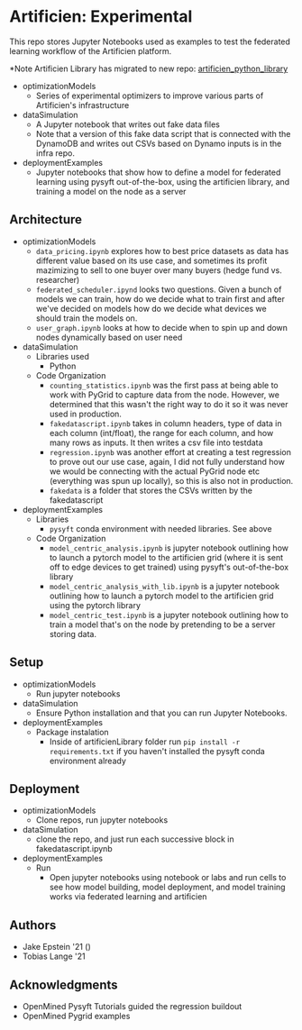 # Artificien: Experimental

This repo stores Jupyter Notebooks used as examples to test the federated learning workflow of the Artificien platform.

*Note Artificien Library has migrated to new repo: [artificien_python_library](https://github.com/dartmouth-cs98/artificien_python_library)
* optimizationModels
    * Series of experimental optimizers to improve various parts of Artificien's infrastructure
* dataSimulation
    * A Jupyter notebook that writes out fake data files
    * Note that a version of this fake data script that is connected with the DynamoDB and writes out CSVs based on Dynamo inputs is in the infra repo. 
* deploymentExamples
   * Jupyter notebooks that show how to define a model for federated learning using pysyft out-of-the-box, using the artificien library, and training a model on the node as a server
## Architecture
* optimizationModels
    * `data_pricing.ipynb` explores how to best price datasets as data has different value based on its use case, and sometimes its profit mazimizing to sell to one buyer over many buyers (hedge fund vs. researcher)
    * `federated_scheduler.ipynd` looks two questions. Given a bunch of models we can train, how do we decide what to train first and after we've decided on models how do we decide what devices we should train the models on.
    * `user_graph.ipynb` looks at how to decide when to spin up and down nodes dynamically based on user need
* dataSimulation
    * Libraries used
        * Python
    * Code Organization
        * `counting_statistics.ipynb` was the first pass at being able to work with PyGrid to capture data from the node. However, we determined that this wasn't the right way to do it so it was never used in production.
        * `fakedatascript.ipynb` takes in column headers, type of data in each column (int/float), the range for each column, and how many rows as inputs. It then writes a csv file into testdata
        * `regression.ipynb` was another effort at creating a test regression to prove out our use case, again, I did not fully understand how we would be connecting with the actual PyGrid node etc (everything was spun up locally), so this is also not in production.
        * `fakedata` is a folder that stores the CSVs written by the fakedatascript
* deploymentExamples
    * Libraries
        * `pysyft` conda environment with needed libraries. See above
    * Code Organization
        * `model_centric_analysis.ipynb` is jupyter notebook outlining how to launch a pytorch model to the artificien grid (where it is sent off to edge devices to get trained) using pysyft's out-of-the-box library
        * `model_centric_analysis_with_lib.ipynb` is a jupyter notebook outlining how to launch a pytorch model to the artificien grid using the pytorch library
        * `model_centric_test.ipynb` is a jupyter notebook outlining how to train a model that's on the node by pretending to be a server storing data.


## Setup
* optimizationModels
    * Run jupyter notebooks
* dataSimulation
    * Ensure Python installation and that you can run Jupyter Notebooks.
* deploymentExamples
    * Package instalation
        * Inside of artificienLibrary folder run `pip install -r requirements.txt` if you haven't installed the pysyft conda environment already
## Deployment
* optimizationModels
    * Clone repos, run jupyter notebooks
* dataSimulation
    * clone the repo, and just run each successive block in fakedatascript.ipynb
* deploymentExamples
    * Run
        * Open jupyter notebooks using notebook or labs and run cells to see how model building, model deployment, and model training works via federated learning and artificien

## Authors

* Jake Epstein '21 ()
* Tobias Lange '21

## Acknowledgments

* OpenMined Pysyft Tutorials guided the regression buildout
* OpenMined Pygrid examples 
